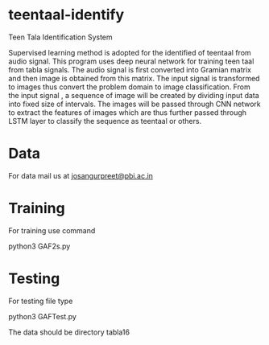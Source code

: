 # teentaal-identify
Teen Tala Identification System

Supervised learning method is adopted for the identified of teentaal from audio signal. This program uses deep neural network for training teen taal from tabla signals. The audio signal is first converted into Gramian matrix and then image is obtained from this matrix.  The input signal is transformed to images thus convert the problem domain to image classification. From
the input signal , a sequence of image will be created by dividing input data into fixed size of intervals. The images will be passed through CNN network to extract the features of images which are thus further passed through LSTM layer to classify the sequence as teentaal or others.

# Data
For data mail us at josangurpreet@pbi.ac.in

# Training
For training use command

python3 GAF2s.py

# Testing
For testing file type

python3 GAFTest.py

The data should be directory tabla16

